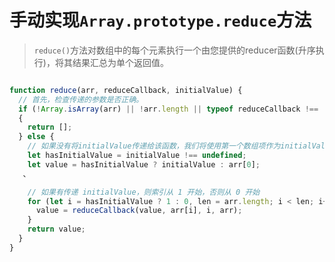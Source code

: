 # 手动实现`Array.prototype.reduce`方法

> `reduce()`方法对数组中的每个元素执行一个由您提供的reducer函数(升序执行)，将其结果汇总为单个返回值。

```javascript

function reduce(arr, reduceCallback, initialValue) {
  // 首先，检查传递的参数是否正确。
  if (!Array.isArray(arr) || !arr.length || typeof reduceCallback !== 'function') 
  {
    return [];
  } else {
    // 如果没有将initialValue传递给该函数，我们将使用第一个数组项作为initialValue
    let hasInitialValue = initialValue !== undefined;
    let value = hasInitialValue ? initialValue : arr[0];
   、

    // 如果有传递 initialValue，则索引从 1 开始，否则从 0 开始
    for (let i = hasInitialValue ? 1 : 0, len = arr.length; i < len; i++) {
      value = reduceCallback(value, arr[i], i, arr); 
    }
    return value;
  }
}
```

